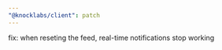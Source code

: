```yaml
---
"@knocklabs/client": patch
---
```


fix: when reseting the feed, real-time notifications stop working
